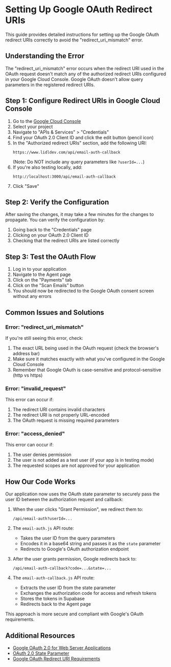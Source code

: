 # Setting Up Google OAuth Redirect URIs

This guide provides detailed instructions for setting up the Google OAuth redirect URIs correctly to avoid the "redirect_uri_mismatch" error.

## Understanding the Error

The "redirect_uri_mismatch" error occurs when the redirect URI used in the OAuth request doesn't match any of the authorized redirect URIs configured in your Google Cloud Console. Google OAuth doesn't allow query parameters in the registered redirect URIs.

## Step 1: Configure Redirect URIs in Google Cloud Console

1. Go to the [Google Cloud Console](https://console.cloud.google.com/)
2. Select your project
3. Navigate to "APIs & Services" > "Credentials"
4. Find your OAuth 2.0 Client ID and click the edit button (pencil icon)
5. In the "Authorized redirect URIs" section, add the following URI:
   ```
   https://www.lidldev.com/api/email-auth-callback
   ```
   (Note: Do NOT include any query parameters like `?userId=...`)
6. If you're also testing locally, add:
   ```
   http://localhost:3000/api/email-auth-callback
   ```
7. Click "Save"

## Step 2: Verify the Configuration

After saving the changes, it may take a few minutes for the changes to propagate. You can verify the configuration by:

1. Going back to the "Credentials" page
2. Clicking on your OAuth 2.0 Client ID
3. Checking that the redirect URIs are listed correctly

## Step 3: Test the OAuth Flow

1. Log in to your application
2. Navigate to the Agent page
3. Click on the "Payments" tab
4. Click on the "Scan Emails" button
5. You should now be redirected to the Google OAuth consent screen without any errors

## Common Issues and Solutions

### Error: "redirect_uri_mismatch"

If you're still seeing this error, check:

1. The exact URL being used in the OAuth request (check the browser's address bar)
2. Make sure it matches exactly with what you've configured in the Google Cloud Console
3. Remember that Google OAuth is case-sensitive and protocol-sensitive (http vs https)

### Error: "invalid_request"

This error can occur if:

1. The redirect URI contains invalid characters
2. The redirect URI is not properly URL-encoded
3. The OAuth request is missing required parameters

### Error: "access_denied"

This error can occur if:

1. The user denies permission
2. The user is not added as a test user (if your app is in testing mode)
3. The requested scopes are not approved for your application

## How Our Code Works

Our application now uses the OAuth state parameter to securely pass the user ID between the authorization request and callback:

1. When the user clicks "Grant Permission", we redirect them to:
   ```
   /api/email-auth?userId=...
   ```

2. The `email-auth.js` API route:
   - Takes the user ID from the query parameters
   - Encodes it in a base64 string and passes it as the `state` parameter
   - Redirects to Google's OAuth authorization endpoint

3. After the user grants permission, Google redirects back to:
   ```
   /api/email-auth-callback?code=...&state=...
   ```

4. The `email-auth-callback.js` API route:
   - Extracts the user ID from the state parameter
   - Exchanges the authorization code for access and refresh tokens
   - Stores the tokens in Supabase
   - Redirects back to the Agent page

This approach is more secure and compliant with Google's OAuth requirements.

## Additional Resources

- [Google OAuth 2.0 for Web Server Applications](https://developers.google.com/identity/protocols/oauth2/web-server)
- [OAuth 2.0 State Parameter](https://auth0.com/docs/secure/attack-protection/state-parameters)
- [Google OAuth Redirect URI Requirements](https://developers.google.com/identity/protocols/oauth2/web-server#uri-validation)
